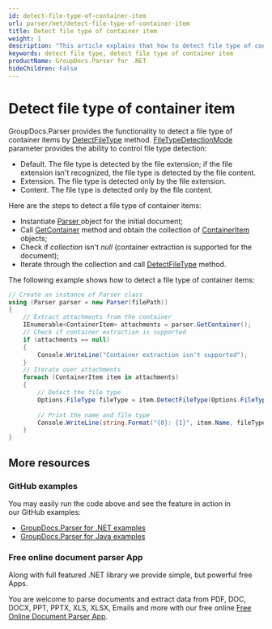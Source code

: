```yaml
---
id: detect-file-type-of-container-item
url: parser/net/detect-file-type-of-container-item
title: Detect file type of container item
weight: 1
description: "This article explains that how to detect file type of container item."
keywords: detect file type, detect file type of container item
productName: GroupDocs.Parser for .NET
hideChildren: False
---
```

# Detect file type of container item

GroupDocs.Parser provides the functionality to detect a file type of container items by [DetectFileType](https://apireference.groupdocs.com/parser/net/groupdocs.parser.data/containeritem/methods/detectfiletype) method. [FileTypeDetectionMode](https://apireference.groupdocs.com/parser/net/groupdocs.parser.options/filetypedetectionmode) parameter provides the ability to control file type detection:

- Default. The file type is detected by the file extension; if the file extension  isn't recognized, the file type is detected by the file content.
- Extension. The file type is detected only by the file extension.
- Content. The file type is detected only by the file content.

Here are the steps to detect a file type of container items:

- Instantiate [Parser ](https://apireference.groupdocs.com/net/parser/groupdocs.parser/parser)object for the initial document;
- Call [GetContainer](https://apireference.groupdocs.com/net/parser/groupdocs.parser/parser/methods/getcontainer) method and obtain the collection of [ContainerItem](https://apireference.groupdocs.com/net/parser/groupdocs.parser.data/containeritem) objects;
- Check if *collection* isn't *null* (container extraction is supported for the document);
- Iterate through the collection and call [DetectFileType](https://apireference.groupdocs.com/parser/net/groupdocs.parser.data/containeritem/methods/detectfiletype) method.

The following example shows how to detect a file type of container items:

```csharp
// Create an instance of Parser class
using (Parser parser = new Parser(filePath))
{
    // Extract attachments from the container
    IEnumerable<ContainerItem> attachments = parser.GetContainer();
    // Check if container extraction is supported
    if (attachments == null)
    {
        Console.WriteLine("Container extraction isn't supported");
    }
    // Iterate over attachments
    foreach (ContainerItem item in attachments)
    {
        // Detect the file type
        Options.FileType fileType = item.DetectFileType(Options.FileTypeDetectionMode.Default);
         
        // Print the name and file type
        Console.WriteLine(string.Format("{0}: {1}", item.Name, fileType));
    }
}
```

## More resources

### GitHub examples

You may easily run the code above and see the feature in action in our GitHub examples:

*   [GroupDocs.Parser for .NET examples](https://github.com/groupdocs-parser/GroupDocs.Parser-for-.NET)    
*   [GroupDocs.Parser for Java examples](https://github.com/groupdocs-parser/GroupDocs.Parser-for-Java)

### Free online document parser App

Along with full featured .NET library we provide simple, but powerful free Apps.

You are welcome to parse documents and extract data from PDF, DOC, DOCX, PPT, PPTX, XLS, XLSX, Emails and more with our free online [Free Online Document Parser App](https://products.groupdocs.app/parser).